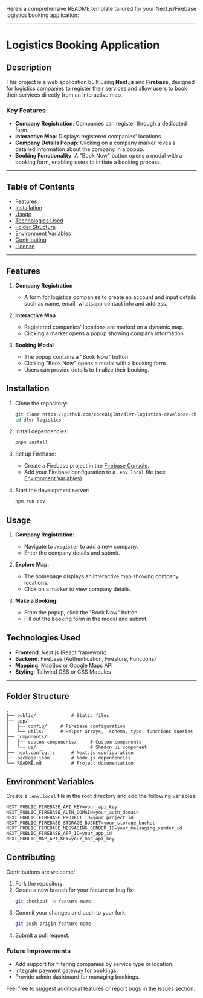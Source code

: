 Here’s a comprehensive README template tailored for your Next.js/Firebase logistics booking application: 

---

# Logistics Booking Application

## Description

This project is a web application built using **Next.js** and **Firebase**, designed for logistics companies to register their services and allow users to book their services directly from an interactive map. 

### Key Features:
- **Company Registration**: Companies can register through a dedicated form.
- **Interactive Map**: Displays registered companies' locations.
- **Company Details Popup**: Clicking on a company marker reveals detailed information about the company in a popup.
- **Booking Functionality**: A "Book Now" button opens a modal with a booking form, enabling users to initiate a booking process.

---

## Table of Contents

- [Features](#features)
- [Installation](#installation)
- [Usage](#usage)
- [Technologies Used](#technologies-used)
- [Folder Structure](#folder-structure)
- [Environment Variables](#environment-variables)
- [Contributing](#contributing)
- [License](#license)

---

## Features

1. **Company Registration**
   - A form for logistics companies to create an account and input details such as name, email, whatsapp contact info and address.

2. **Interactive Map**
   - Registered companies' locations are marked on a dynamic map.
   - Clicking a marker opens a popup showing company information.

3. **Booking Modal**
   - The popup contains a "Book Now" button.
   - Clicking "Book Now" opens a modal with a booking form.
   - Users can provide details to finalize their booking.

## Installation

1. Clone the repository:
   ```bash
   git clone https://github.com/codeBigInt/dlvr-logistics-developer-challenge.git
   cd dlvr-logistics
   ```

2. Install dependencies:
   ```bash
   pnpm install
   ```

3. Set up Firebase:
   - Create a Firebase project in the [Firebase Console](https://console.firebase.google.com/).
   - Add your Firebase configuration to a `.env.local` file (see [Environment Variables](#environment-variables)).

4. Start the development server:
   ```bash
   npm run dev
   ```

## Usage

1. **Company Registration**:
   - Navigate to `/register` to add a new company.
   - Enter the company details and submit.

2. **Explore Map**:
   - The homepage displays an interactive map showing company locations.
   - Click on a marker to view company details.

3. **Make a Booking**:
   - From the popup, click the "Book Now" button.
   - Fill out the booking form in the modal and submit.


## Technologies Used

- **Frontend**: Next.js (React framework)
- **Backend**: Firebase (Authentication, Firestore, Functions)
- **Mapping**: [MapBox](https://mapbox.com/) or Google Maps API
- **Styling**: Tailwind CSS or CSS Modules

---

## Folder Structure

```
.
├── public/             # Static files
├── app/
│   ├── config/     # Firebase configuration
│   └── utils/      # Helper arrays,  schema, type, functions queries
├── components/          
│   ├── custom-components/     # Custom components
│   └── ui/                    # Shadcn ui component
├── next.config.js      # Next.js configuration
├── package.json        # Node.js dependencies
└── README.md           # Project documentation
```


## Environment Variables

Create a `.env.local` file in the root directory and add the following variables:

```env
NEXT_PUBLIC_FIREBASE_API_KEY=your_api_key
NEXT_PUBLIC_FIREBASE_AUTH_DOMAIN=your_auth_domain
NEXT_PUBLIC_FIREBASE_PROJECT_ID=your_project_id
NEXT_PUBLIC_FIREBASE_STORAGE_BUCKET=your_storage_bucket
NEXT_PUBLIC_FIREBASE_MESSAGING_SENDER_ID=your_messaging_sender_id
NEXT_PUBLIC_FIREBASE_APP_ID=your_app_id
NEXT_PUBLIC_MAP_API_KEY=your_map_api_key
```


## Contributing

Contributions are welcome! 

1. Fork the repository.
2. Create a new branch for your feature or bug fix:
   ```bash
   git checkout -b feature-name
   ```
3. Commit your changes and push to your fork:
   ```bash
   git push origin feature-name
   ```
4. Submit a pull request.


### Future Improvements

- Add support for filtering companies by service type or location.
- Integrate payment gateway for bookings.
- Provide admin dashboard for managing bookings.

Feel free to suggest additional features or report bugs in the Issues section.
